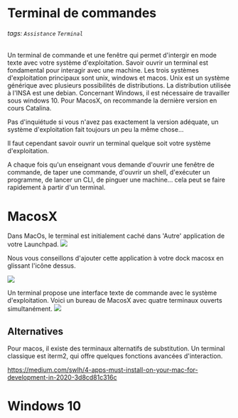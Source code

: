 # Terminal de commandes
###### tags: `Assistance` `Terminal`

Un terminal de commande et une fenêtre qui permet d'intergir en mode texte
avec votre système d'exploitation. Savoir ouvrir un terminal est fondamental
pour interagir avec une machine. Les trois systèmes d'exploitation principaux sont
unix, windows et macos. Unix est un système générique avec plusieurs possibilités
de distributions. La distribution utilisée à l'INSA est une debian. Concernant Windows, il est nécessaire de travailler sous windows 10.
Pour MacosX, on recommande la dernière version en cours Catalina.

Pas d'inquiétude si vous n'avez pas exactement la version adéquate, un système
d'exploitation fait toujours un peu la même chose...

Il faut cependant savoir ouvrir un terminal quelque soit votre système d'exploitation.

A chaque fois qu'un enseignant vous demande d'ouvrir une fenêtre de commande, de taper une commande, d'ouvrir un shell, d'exécuter un programme, de lancer un CLI, de pinguer une machine... cela peut se faire rapidement à partir d'un terminal.

# MacosX
Dans MacOs, le terminal est initialement caché dans 'Autre' application de votre
Launchpad.
![](https://i.imgur.com/I6pxbxj.png)

Nous vous conseillons d'ajouter cette application à votre dock macosx en glissant l'icône dessus.

![](https://i.imgur.com/X5bNsh9.jpg)

Un terminal propose une interface texte de commande avec le système d'exploitation.
Voici un bureau de MacosX avec quatre terminaux ouverts simultanément.
![](https://i.imgur.com/sbssnDV.png)

## Alternatives
Pour macos, il existe des terminaux alternatifs de substitution. Un terminal classique est iterm2, qui offre quelques fonctions avancées d'interaction.

https://medium.com/swlh/4-apps-must-install-on-your-mac-for-development-in-2020-3d8cd81c316c

# Windows 10
